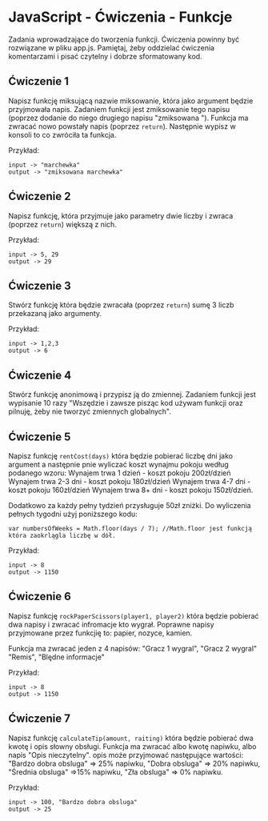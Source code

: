 # JavaScript - Ćwiczenia - Funkcje

Zadania wprowadzające do tworzenia funkcji.
Ćwiczenia powinny być rozwiązane w pliku app.js.
Pamiętaj, żeby oddzielać ćwiczenia komentarzami i pisać czytelny i dobrze sformatowany kod.


## Ćwiczenie 1
Napisz funkcję miksującą nazwie miksowanie, która jako argument będzie przyjmowała napis.
Zadaniem funkcji jest zmiksowanie tego napisu (poprzez dodanie do niego drugiego napisu "zmiksowana "). Funkcja ma zwracać nowo powstały napis (poprzez ```return```).
Następnie wypisz w konsoli to co zwróciła ta funkcja.

Przykład:
```
input -> "marchewka"
output -> "zmiksowana marchewka"
```

## Ćwiczenie 2
Napisz funkcję, która przyjmuje jako parametry dwie liczby i zwraca (poprzez ```return```) większą z nich.

Przykład:
```
input -> 5, 29
output -> 29
```

## Ćwiczenie 3
Stwórz funkcję która będzie zwracała (poprzez ```return```) sumę 3 liczb przekazaną jako argumenty.

Przykład:
```
input -> 1,2,3
output -> 6
```

## Ćwiczenie 4
Stwórz funkcję anonimową i przypisz ją do zmiennej. Zadaniem funkcji jest wypisanie 10 razy
"Wszędzie i zawsze pisząc kod używam funkcji oraz pilnuję, żeby nie tworzyć zmiennych globalnych".

## Ćwiczenie 5
Napisz funkcję ```rentCost(days)``` która będzie pobierać liczbę dni jako argument a następnie pnie wyliczać koszt wynajmu pokoju według podanego wzoru:
Wynajem trwa 1 dzień - koszt pokoju 200zł/dzień
Wynajem trwa 2-3 dni - koszt pokoju 180zł/dzień
Wynajem trwa 4-7 dni - koszt pokoju 160zł/dzień
Wynajem trwa 8+ dni - koszt pokoju 150zł/dzień.

Dodatkowo za każdy pełny tydzień przysługuje 50zł zniżki. Do wyliczenia pełnych tygodni użyj poniższego kodu:
```
var numbersOfWeeks = Math.floor(days / 7); //Math.floor jest funkcją która zaokrlągla liczbę w dół.
```
Przykład:
```
input -> 8
output -> 1150
```

## Ćwiczenie 6
Napisz funkcję ```rockPaperScissors(player1, player2)``` która będzie pobierać dwa napisy i zwracać infromacje kto wygrał. Poprawne napisy przyjmowane przez funkcjię to: papier, nozyce, kamien.

Funkcja ma zwracać jeden z 4 napisów:
"Gracz 1 wygral",
"Gracz 2 wygral"
"Remis",
"Blędne informacje"

Przykład:
```
input -> 8
output -> 1150
```

## Ćwiczenie 7
Napisz funkcję ```calculateTip(amount, raiting)``` która będzie pobierać dwa kwotę i opis słowny obsługi. Funkcja ma zwracać albo kwotę napiwku, albo napis "Opis nieczytelny". opis może przyjmować następujące wartości:
"Bardzo dobra obsluga" => 25% napiwku,
"Dobra obsluga" => 20% napiwku,
"Średnia obsluga" =>15% napiwku,
"Zła obsluga" => 0% napiwku.

Przykład:
```
input -> 100, "Bardzo dobra obsluga"
output -> 25
```
